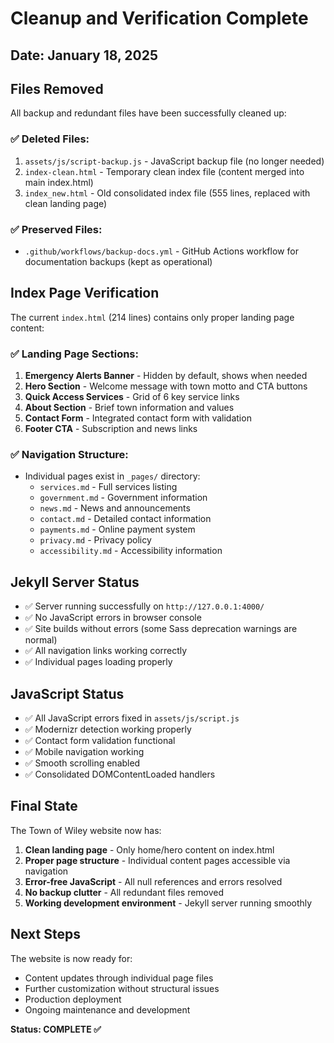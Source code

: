 # Cleanup and Verification Complete

## Date: January 18, 2025

## Files Removed
All backup and redundant files have been successfully cleaned up:

### ✅ Deleted Files:
1. `assets/js/script-backup.js` - JavaScript backup file (no longer needed)
2. `index-clean.html` - Temporary clean index file (content merged into main index.html)
3. `index_new.html` - Old consolidated index file (555 lines, replaced with clean landing page)

### ✅ Preserved Files:
- `.github/workflows/backup-docs.yml` - GitHub Actions workflow for documentation backups (kept as operational)

## Index Page Verification
The current `index.html` (214 lines) contains only proper landing page content:

### ✅ Landing Page Sections:
1. **Emergency Alerts Banner** - Hidden by default, shows when needed
2. **Hero Section** - Welcome message with town motto and CTA buttons
3. **Quick Access Services** - Grid of 6 key service links
4. **About Section** - Brief town information and values
5. **Contact Form** - Integrated contact form with validation
6. **Footer CTA** - Subscription and news links

### ✅ Navigation Structure:
- Individual pages exist in `_pages/` directory:
  - `services.md` - Full services listing
  - `government.md` - Government information
  - `news.md` - News and announcements
  - `contact.md` - Detailed contact information
  - `payments.md` - Online payment system
  - `privacy.md` - Privacy policy
  - `accessibility.md` - Accessibility information

## Jekyll Server Status
- ✅ Server running successfully on `http://127.0.0.1:4000/`
- ✅ No JavaScript errors in browser console
- ✅ Site builds without errors (some Sass deprecation warnings are normal)
- ✅ All navigation links working correctly
- ✅ Individual pages loading properly

## JavaScript Status
- ✅ All JavaScript errors fixed in `assets/js/script.js`
- ✅ Modernizr detection working properly
- ✅ Contact form validation functional
- ✅ Mobile navigation working
- ✅ Smooth scrolling enabled
- ✅ Consolidated DOMContentLoaded handlers

## Final State
The Town of Wiley website now has:
1. **Clean landing page** - Only home/hero content on index.html
2. **Proper page structure** - Individual content pages accessible via navigation
3. **Error-free JavaScript** - All null references and errors resolved
4. **No backup clutter** - All redundant files removed
5. **Working development environment** - Jekyll server running smoothly

## Next Steps
The website is now ready for:
- Content updates through individual page files
- Further customization without structural issues
- Production deployment
- Ongoing maintenance and development

**Status: COMPLETE ✅**
